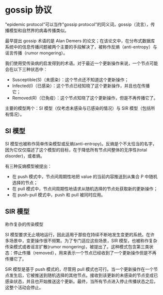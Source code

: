 # gossip 协议

"epidemic protocol"可以当作"gossip protocol"的同义词，gossip（流言），传播模型和自然界的病毒传播类似。

最早提出 gossip 术语的是 Alan Demers 的论文；在该论文中，在分布式数据库系统中的信息传播问题被两个主要的手段解决了，被称作反熵（anti-entropy）与谣言传播（rumor mongering）。

我们使用受传染病的启发得到的术语。对于最近一个更新操作来说，一个节点可能会在以下三种状态中：

- Susceptible(S)（未感染）：这个节点还不知道这个更新操作；
- Infected(I)（已感染）：这个节点已经知晓了这个更新操作，并且也在传播它；
- Removed(R)（已免疫）：这个节点知晓了这个更新操作，但是不再传播它了。

主要的模型两个：SI 模型（仅考虑未感染与已感染的情况）与 SIR 模型（包括所有情况）。

## SI 模型

SI 模型也被称作简单传染模型或反熵(anti-entropy)。反熵是个不太恰当的名字，因为它仅仅描述了这个模型的目标，在于降低所有节点间整体的无序性(total disorder)，或者熵。

有三种反熵模型被提出：

- 在 push 模式中，节点间周期性地把 value 的当前内容推送到从集合 P 中随机选择的节点；
- 在 pull 模式中，节点间周期性地请求从随机选择的节点处获取新的更新操作；
- 在 push-pull 模式中，push 和 pull 被同时应用。

## SIR 模型

称作复杂的传染模型

SI 模型要求无止境地运行，因此适用于那些在持续不断地发生变更的系统。在许多场景中，变更操作很不频繁。为了专门适应这些场景，SIR 模型，也被称作复杂传染模式或者谣言扩散(rumor mongering)，被提出了。这种模式包含第三类状态：停止传播（removed），用来表示一个节点已经收到了一个更新操作但是不再传播它了。

SIR 模型是基于 push 模式的，尽管用 pull 模式也可行。当一个更新操作在一个节点发生后，它被推送到随机选择的其他节点。接收到该更新的未感染的节点变成已感染状态，并且也开始推送这个更新。最终，当所有节点进入停止传播状态之后，这整个活动会停止。
